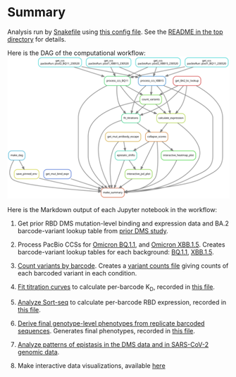 # Summary

Analysis run by [Snakefile](../../Snakefile)
using [this config file](../../config.yaml).
See the [README in the top directory](../../README.md)
for details.

Here is the DAG of the computational workflow:
![dag.svg](dag.svg)

Here is the Markdown output of each Jupyter notebook in the
workflow:

1. Get prior RBD DMS mutation-level binding and expression data and BA.2 barcode-variant lookup table from [prior DMS study](https://github.com/jbloomlab/SARS-CoV-2-RBD_DMS_Omicron).

2. Process PacBio CCSs for [Omicron BQ.1.1](process_ccs_BQ11.md), and [Omicron XBB.1.5](process_ccs_XBB15.md). Creates barcode-variant lookup tables for each background: [BQ.1.1](../variants/codon_variant_table_BQ11.csv), [XBB.1.5](../variants/codon_variant_table_XBB15.csv).

3. [Count variants by barcode](count_variants.md).
   Creates a [variant counts file](../counts/variant_counts.csv)
   giving counts of each barcoded variant in each condition.

4. [Fit titration curves](compute_binding_Kd.md) to calculate per-barcode K<sub>D</sub>, recorded in [this file](../binding_Kd/bc_binding.csv).

5. [Analyze Sort-seq](compute_expression_meanF.md) to calculate per-barcode RBD expression, recorded in [this file](../expression_meanF/bc_expression.csv).

6. [Derive final genotype-level phenotypes from replicate barcoded sequences](collapse_scores.md).
   Generates final phenotypes, recorded in [this file](../final_variant_scores/final_variant_scores.csv).

7. [Analyze patterns of epistasis in the DMS data and in SARS-CoV-2 genomic data](epistatic_shifts.md).

8. Make interactive data visualizations, available [here](https://tstarrlab.github.io/SARS-CoV-2-RBD_DMS_Omicron-XBB-BQ/)